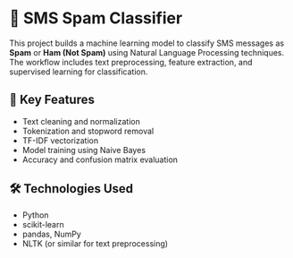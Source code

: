 # 📩 SMS Spam Classifier

This project builds a machine learning model to classify SMS messages as **Spam** or **Ham (Not Spam)** using Natural Language Processing techniques. The workflow includes text preprocessing, feature extraction, and supervised learning for classification.

## 🧠 Key Features

- Text cleaning and normalization
- Tokenization and stopword removal
- TF-IDF vectorization
- Model training using Naive Bayes
- Accuracy and confusion matrix evaluation

## 🛠️ Technologies Used

- Python
- scikit-learn
- pandas, NumPy
- NLTK (or similar for text preprocessing)
